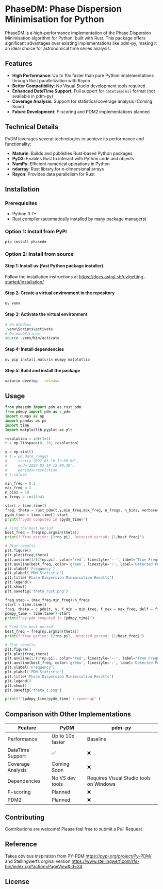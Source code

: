 # PhaseDM: Phase Dispersion Minimisation for Python

PhaseDM is a high-performance implementation of the Phase Dispersion Minimisation algorithm for Python, built with Rust. This package offers significant advantages over existing implementations like pdm-py, making it an ideal choice for astronomical time series analysis.

## Features

- **High Performance**: Up to 10x faster than pure Python implementations through Rust parallelization with Rayon
- **Better Compatibility**: No Visual Studio development tools required
- **Enhanced DateTime Support**: Full support for `datetime[ns]` format (not available in pdm-py)
- **Coverage Analysis**: Support for statistical coverage analysis (Coming Soon)
- **Future Development**: F-scoring and PDM2 implementations planned

## Technical Details

PyDM leverages several technologies to achieve its performance and functionality:
- **Maturin**: Builds and publishes Rust-based Python packages
- **PyO3**: Enables Rust to interact with Python code and objects
- **NumPy**: Efficient numerical operations in Python
- **ndarray**: Rust library for n-dimensional arrays
- **Rayon**: Provides data parallelism for Rust

## Installation

### Prerequisites
- Python 3.7+
- Rust compiler (automatically installed by many package managers)

### Option 1: Install from PyPI
```bash
pip install phasedm
```

### Option 2: Install from source

#### Step 1: Install uv (fast Python package installer)
Follow the installation instructions at https://docs.astral.sh/uv/getting-started/installation/

#### Step 2: Create a virtual environment in the repository
```bash
uv venv
```

#### Step 3: Activate the virtual environment
```bash
# On Windows
.venv\Scripts\activate
# On macOS/Linux
source .venv/bin/activate
```

#### Step 4: Install dependencies
```bash
uv pip install maturin numpy matplotlib
```

#### Step 5: Build and install the package
```bash
maturin develop --release
```

## Usage

```python
from phasedm import pdm as rust_pdm
from pdmpy import pdm as c_pdm
import numpy as np
import pandas as pd
import time
import matplotlib.pyplot as plt

resolution = int(1e4)
t = np.linspace(0, 20, resolution)

y = np.sin(t)
# t = pd.date_range(
#     start='2022-03-10 12:00:00',
#     end='2022-03-10 12:00:20',
#     periods=resolution
# ).values

min_freq = 0.1
max_freq = 1
n_bins = 10
n_freqs = int(1e4)

start = time.time()
freq, theta = rust_pdm(t,y,min_freq,max_freq, n_freqs, n_bins, verbose=1)
pydm_time = time.time()-start
print(f"pydm computed in {pydm_time}")

# Find the best period
best_freq = freq[np.argmin(theta)]
print(f"True period: {2*np.pi}, Detected period: {1/best_freq}")

# Plot results
plt.figure()
plt.plot(freq,theta)
plt.axvline(1/(2*np.pi), color='red', linestyle='--', label='True Frequency')
plt.axvline(best_freq, color='green', linestyle=':', label='Detected Period')
plt.xlabel('Frequency')
plt.ylabel('PDM Statistic')
plt.title('Phase Dispersion Minimisation Results')
plt.legend()
plt.show()
plt.savefig('theta_rust.png')

freq_step = (max_freq-min_freq)/n_freqs
start = time.time()
freq, theta = c_pdm(t, y, f_min = min_freq, f_max = max_freq, delf = freq_step, nbin = n_bins)
pdmpy_time = time.time()-start
print(f"py-pdm computed in {pdmpy_time}")

# Find the best period
best_freq = freq[np.argmin(theta)]
print(f"True period: {2*np.pi}, Detected period: {1/best_freq}")

# Plot results
plt.figure()
plt.plot(freq,theta)
plt.axvline(1/(2*np.pi), color='red', linestyle='--', label='True Frequency')
plt.axvline(best_freq, color='green', linestyle=':', label='Detected Period')
plt.xlabel('Frequency')
plt.ylabel('PDM Statistic')
plt.title('Phase Dispersion Minimisation Results')
plt.legend()
plt.show()
plt.savefig('theta_c.png')

print(f"{pdmpy_time/pydm_time} x speed-up" )
```
## Comparison with Other Implementations

| Feature | PyDM | pdm-py |
|---------|------|--------|
| Performance | Up to 10x faster | Baseline |
| DateTime Support | ✅ | ❌ |
| Coverage Analysis | Coming Soon | ❌ |
| Dependencies | No VS dev tools | Requires Visual Studio tools on Windows |
| F-scoring | Planned | ❌ |
| PDM2 | Planned | ❌ |

## Contributing

Contributions are welcome! Please feel free to submit a Pull Request.

## Reference
Takes obvious inspiration from PY-PDM https://pypi.org/project/Py-PDM/ and Stellingwerfs orginal version https://www.stellingwerf.com/rfs-bin/index.cgi?action=PageView&id=34
## License
